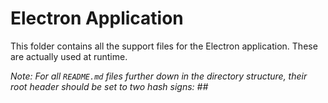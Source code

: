 # Electron Application

This folder contains all the support files for the Electron application. These are actually used at runtime.

*Note: For all `README.md` files further down in the directory structure, their root header should be set to two hash signs: ##*
